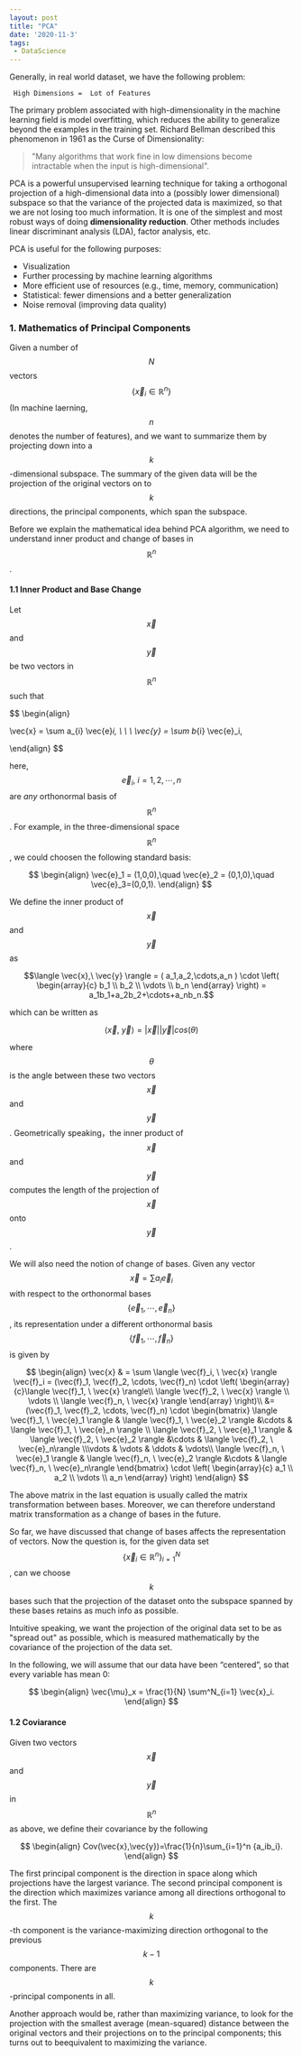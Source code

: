 ```yaml
---
layout: post
title: "PCA"
date: '2020-11-3'
tags:
 - DataScience
---
```


Generally, in real world dataset, we have the following problem:

     High Dimensions =  Lot of Features   
     
The primary problem associated with high-dimensionality in the machine learning field is model overfitting, which reduces the ability to generalize beyond the examples in the training set. Richard Bellman described this phenomenon in 1961 as the Curse of Dimensionality: 
> "Many algorithms that work fine in low dimensions become intractable when the input is high-dimensional".

PCA is a powerful unsupervised learning technique for taking a orthogonal projection of a high-dimensional data into a (possibly lower dimensional) subspace so  that the variance of the projected data is maximized, so that we are not losing too much information. It is one of the simplest and most robust ways of doing **dimensionality reduction**.  Other methods includes linear discriminant analysis (LDA), factor analysis, etc.

PCA is useful for the following purposes:
* Visualization        
* Further processing by machine learning algorithms    
* More efficient use of resources (e.g., time, memory, communication)    
* Statistical: fewer dimensions and a better generalization    
* Noise removal (improving data quality)    
   
### 1. Mathematics of Principal Components

Given a number of $$N$$ vectors $$\{ \vec{x}_i \in \mathbb{R}^n \}$$ (In machine laerning, $$n$$ denotes the number of features), and we want to summarize them by projecting down into a $$k$$-dimensional subspace. The summary of the given data will be the projection of the original vectors on to $$k$$ directions, the principal components, which span the subspace. 

Before we explain the mathematical idea behind PCA algorithm, we need to understand inner product and change of bases in $$\mathbb{R}^n$$.

#### 1.1 Inner Product and Base Change

Let $$\vec{x}$$ and $$\vec{y}$$ be two vectors in $$\mathbb{R}^n$$ such that 

$$
\begin{align}

\vec{x} = \sum a_{i} \vec{e}_i, \ \ \   \vec{y} = \sum b_{i} \vec{e}_i,  

\end{align}
$$
 
here, $$\vec{e}_i, \ i = 1, 2, \cdots, n$$ are *any* orthonormal basis of $$\mathbb{R}^n$$. For example, in the three-dimensional space $$\mathbb{R}^n$$, we could choosen the following standard basis:

$$
\begin{align}
\vec{e}_1 = (1,0,0),\quad \vec{e}_2 = (0,1,0),\quad \vec{e}_3=(0,0,1).
\end{align}
$$

We define the inner product of $$\vec{x}$$ and $$\vec{y}$$ as

$$\langle \vec{x},\  \vec{y} \rangle = ( a_1,a_2,\cdots,a_n ) \cdot \left( \begin{array}{c} b_1 \\ b_2 \\ \vdots \\ b_n \end{array} \right) = a_1b_1+a_2b_2+\cdots+a_nb_n.$$

which can be written as 

$$\langle \vec{x}, \ \vec{y} \rangle = |\vec{x}||\vec{y}|cos(\theta)$$

where $$\theta$$ is the angle between these two vectors $$\vec{x}$$ and $$\vec{y}$$. Geometrically speaking，the inner product of $$\vec{x}$$ and $$\vec{y}$$ computes the length of the projection of $$\vec{x}$$ onto $$\vec{y}$$.

We will also need the notion of change of bases. Given any vector $$\vec{x} = \sum a_{i} \vec{e}_i$$ with respect to the orthonormal bases $$\{\vec{e}_1, \cdots, \vec{e}_n \}$$, its representation under a different orthonormal basis $$\{\vec{f}_1, \cdots, \vec{f}_n \}$$ is given by 

$$ 
\begin{align} 
\vec{x} & = \sum \langle \vec{f}_i, \ \vec{x} \rangle \vec{f}_i = (\vec{f}_1, \vec{f}_2, \cdots, \vec{f}_n) \cdot \left( \begin{array}{c}\langle \vec{f}_1, \ \vec{x} \rangle\\ \langle \vec{f}_2, \ \vec{x} \rangle \\ \vdots \\ \langle \vec{f}_n, \ \vec{x} \rangle \end{array} \right)\\
&= (\vec{f}_1, \vec{f}_2, \cdots, \vec{f}_n) \cdot \begin{bmatrix} \langle \vec{f}_1, \ \vec{e}_1 \rangle &  \langle \vec{f}_1, \ \vec{e}_2 \rangle &\cdots & \langle \vec{f}_1, \ \vec{e}_n \rangle \\  \langle \vec{f}_2, \ \vec{e}_1 \rangle & \langle \vec{f}_2, \ \vec{e}_2 \rangle &\cdots & \langle \vec{f}_2, \ \vec{e}_n\rangle \\\vdots & \vdots & \ddots & \vdots\\ \langle \vec{f}_n, \ \vec{e}_1 \rangle & \langle \vec{f}_n, \ \vec{e}_2 \rangle &\cdots & \langle \vec{f}_n, \ \vec{e}_n\rangle \end{bmatrix} \cdot \left( \begin{array}{c} a_1 \\ a_2 \\ \vdots \\ a_n \end{array} \right)
\end{align}
$$

The above matrix in the last equation is usually called the matrix transformation between bases. Moreover, we can therefore understand matrix transformation as a change of bases in the future. 

So far, we have discussed that change of bases affects the representation of vectors. Now the question is, for the given data set $$\{ \vec{x}_i \in \mathbb{R}^n \}_{i=1}^N$$,  can we choose $$k$$ bases such that the projection of the dataset onto the subspace spanned by these bases retains as much info as possible. 

Intuitive speaking, we want the projection of the original data set to be as "spread out" as possible, which is measured mathematically by the covariance of the projection of the data set.

In the following,  we will assume that our data have been “centered”, so that every variable has mean 0:

$$
\begin{align}
	\vec{\mu}_x = \frac{1}{N} \sum^N_{i=1} \vec{x}_i.
\end{align}
$$

#### 1.2 Coviarance 
Given two vectors $$\vec{x}$$ and $$\vec{y}$$ in $$\mathbb{R}^n$$ as above, we define their covariance by the following

$$
\begin{align}
Cov(\vec{x},\vec{y})=\frac{1}{n}\sum_{i=1}^n {a_ib_i}.
\end{align}
$$




The first principal component is the direction in space along which projections have the largest variance. The second principal component is the direction which maximizes variance among all directions orthogonal to the first. The $$k$$-th component is the variance-maximizing direction orthogonal to the previous $$k−1$$ components. There are $$k$$-principal components in all. 


Another approach would be, rather than maximizing variance, to look for the projection with the smallest average (mean-squared) distance between the original vectors and their projections on to the principal components; this turns out to beequivalent to maximizing the variance.



